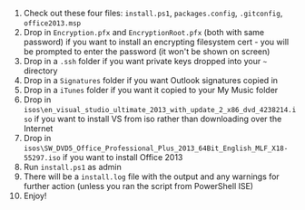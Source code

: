 1. Check out these four files: `install.ps1`, `packages.config`, `.gitconfig`, `office2013.msp`
2. Drop in `Encryption.pfx` and `EncryptionRoot.pfx` (both with same password) if you want to install an encrypting filesystem cert - you will be prompted to enter the password (it won't be shown on screen)
3. Drop in a `.ssh` folder if you want private keys dropped into your `~` directory
4. Drop in a `Signatures` folder if you want Outlook signatures copied in
5. Drop in a `iTunes` folder if you want it copied to your My Music folder
6. Drop in `isos\en_visual_studio_ultimate_2013_with_update_2_x86_dvd_4238214.iso` if you want to install VS from iso rather than downloading over the Internet
7. Drop in `isos\SW_DVD5_Office_Professional_Plus_2013_64Bit_English_MLF_X18-55297.iso` if you want to install Office 2013
8. Run `install.ps1` as admin
9. There will be a `install.log` file with the output and any warnings for further action (unless you ran the script from PowerShell ISE)
10. Enjoy!
